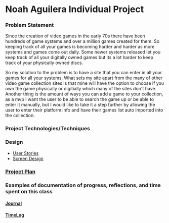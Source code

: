 # Noah Aguilera Individual Project


### Problem Statement

Since the creation of video games in the early 70s there have been hundreds of game systems and over a million games created for them. So keeping track of all your games is becoming harder and harder as more systems and games come out daily. Some newer systems released let you keep track of all your digitally owned games but its a lot harder to keep track of your physically owned discs.

So my solution to the problem is to have a site that you can enter in all your games for all your systems. What sets my site apart from the many of other video game collection sites is that mine will have the option to choose if you own the game physically or digitially which many of the sites don't have. Another thing is the amount of ways you can add a game to your collection, as a mvp I want the user to be able to search the game up or be able to enter it manually, but I would like to take it a step further by allowing the user to enter their platform info and have their games list auto imported into the collection.
### Project Technologies/Techniques



### Design
* [User Stories](DesignDocuments/UserStories.md)
* [Screen Design](DesignDocuments/ScreenDesign.md)


### [Project Plan](ProjectPlan.md)

### Examples of documentation of progress, reflections, and time spent on this class

#### [Journal](journal.md)
#### [TimeLog](timelog.md)
